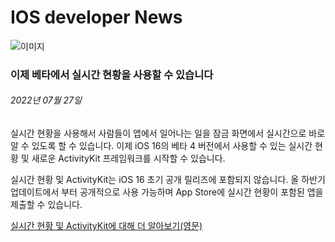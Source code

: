 <!-- ### MySkills
BootStrap & React.js  
<img src="https://img.shields.io/badge/HTML5-E34F26?style=flat-square&logo=HTML5&logoColor=white"/></a>
<img src="https://img.shields.io/badge/CSS3-1572B6?style=flat-square&logo=CSS3&logoColor=white"/></a>
<img src="https://img.shields.io/badge/JavaScript-F7DF1E?style=flat-square&logo=JavaScript&logoColor=white"/></a>
<img src="https://img.shields.io/badge/React.js-1E8CBE?style=flat-square&logo=JavaScript&logoColor=white"/></a>   -->

<!-- Android & IOS  
<img src="https://img.shields.io/badge/Java-007396?style=flat-square&logo=Java&logoColor=white"/></a>
<img src="https://img.shields.io/badge/Swift-F05138?style=flat-square&logo=Swift&logoColor=white"/></a> -->
<!-- 
Languages  
<img src="https://img.shields.io/badge/C-A8B9CC?style=flat-square&logo=C&logoColor=white"/></a>
<img src="https://img.shields.io/badge/C++-00599C?style=flat-square&logo=C%2B%2B&logoColor=white"/></a>
<img src="https://img.shields.io/badge/Python-3776AB?style=flat-square&logo=Python&logoColor=white"/></a>

algorithms  
<img src="https://img.shields.io/badge/Baekjoon-Gold4-gold?style=flat-square&labelColor=004088"/></a> -->
<!-- 
Contact  
[<img src="https://img.shields.io/badge/l06094@gmail.com-EA4335?style=flat-square&logo=Gmail&logoColor=white"/>](l06094@gmail.com)
<a href="dlwjsgml02@naver.com"><img src="https://img.shields.io/badge/dlwjsgml02@naver.com-0ABF53?style=flat-square&logo=Nintendo&logoColor=white"/></a>
<img src="https://img.shields.io/badge/jeon__hui__22-E4405F?style=flat-square&logo=Instagram&logoColor=white"/></a>  

---
![Top Langs](https://github-readme-stats.vercel.app/api/top-langs/?username=6810779s&layout=compact&theme=algolia) 

![Jeonhui's GitHub stats](https://github-readme-stats.vercel.app/api?username=Jeonhui&show_icons=true&theme=algolia)  
 -->
 

# IOS developer News
![이미지](https://developer.apple.com/assets/elements/icons/actikitykit/activitykit-128x128_2x.png)  
###  이제 베타에서 실시간 현황을 사용할 수 있습니다  
###### 2022년 07월 27일  
<span class="article-text"><p>실시간 현황을 사용해서 사람들이 앱에서 일어나는 일을 잠금 화면에서 실시간으로 바로 알 수 있도록 할 수 있습니다. 이제 iOS 16의 베타 4 버전에서 사용할 수 있는 실시간 현황 및 새로운 ActivityKit 프레임워크를 시작할 수 있습니다.</p><p>실시간 현황 및 ActivityKit는 iOS 16 초기 공개 릴리즈에 포함되지 않습니다. 올 하반기 업데이트에서 부터 공개적으로 사용 가능하며 App Store에 실시간 현황이 포함된 앱을 제출할 수 있습니다.</p><p><a href="https://developer.apple.com/documentation/activitykit">실시간 현황 및 ActivityKit에 대해 <span class="icon icon-after icon-chevronright nowrap">더 알아보기(영문)</span></a></p></span>